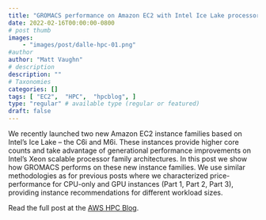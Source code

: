 ```yaml
---
title: "GROMACS performance on Amazon EC2 with Intel Ice Lake processors"
date: 2022-02-16T00:00:00-0800
# post thumb
images:
    - "images/post/dalle-hpc-01.png"
#author
author: "Matt Vaughn"
# description
description: ""
# Taxonomies
categories: []
tags: [ "EC2",  "HPC",  "hpcblog", ]
type: "regular" # available type (regular or featured)
draft: false
---
```


We recently launched two new Amazon EC2 instance families based on Intel’s Ice Lake – the C6i and M6i. These instances provide higher core counts and take advantage of generational performance improvements on Intel’s Xeon scalable processor family architectures. In this post we show how GROMACS performs on these new instance families. We use similar methodologies as for previous posts where we characterized price-performance for CPU-only and GPU instances (Part 1, Part 2, Part 3), providing instance recommendations for different workload sizes.

Read the full post at the [AWS HPC Blog](https://aws.amazon.com/blogs/hpc/gromacs-performance-on-amazon-ec2-with-intel-ice-lake-processors/).
